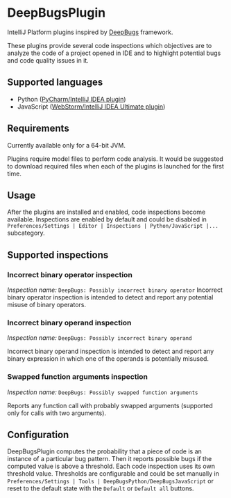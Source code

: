 # DeepBugsPlugin

IntelliJ Platform plugins inspired by [DeepBugs](https://github.com/ml-in-programming/DeepBugs) framework. 

These plugins provide several code inspections which objectives are to analyze the code of a project opened in IDE and to highlight potential bugs and code quality issues in it.

## Supported languages
- Python ([PyCharm/IntelliJ IDEA plugin](https://github.com/ml-in-programming/DeepBugsPlugin/tree/master/DeepBugsPython))
- JavaScript ([WebStorm/IntelliJ IDEA Ultimate plugin](https://github.com/ml-in-programming/DeepBugsPlugin/tree/master/DeepBugsJavaScript))

## Requirements
Currently available only for a 64-bit JVM.

Plugins require model files to perform code analysis. It would be suggested to download required files when each of the plugins is launched for the first time.

## Usage
After the plugins are installed and enabled, code inspections become available.
Inspections are enabled by default and could be disabled in `Preferences/Settings | Editor | Inspections | Python/JavaScript |...` subcategory.

## Supported inspections
### Incorrect binary operator inspection
_Inspection_ _name:_ `DeepBugs: Possibly incorrect binary operator`
Incorrect binary operator inspection is intended to detect and report any potential misuse of
binary operators.

### Incorrect binary operand inspection
_Inspection_ _name:_ `DeepBugs: Possibly incorrect binary operand`

Incorrect binary operand inspection is intended to detect and report any binary expression in which
one of the operands is potentially misused.

### Swapped function arguments inspection
_Inspection_ _name:_ `DeepBugs: Possibly swapped function arguments`

Reports any function call with probably swapped arguments (supported only for calls with two arguments).

## Configuration
DeepBugsPlugin computes the probability that a piece of code is an instance of a particular bug pattern. Then it reports possible bugs if the computed value is above a threshold. 
Each code inspection uses its own threshold value. Thresholds are configurable and could be set manually in `Preferences/Settings | Tools | DeepBugsPython/DeepBugsJavaScript` or reset to the default state with the `Default` or `Default all` buttons.

